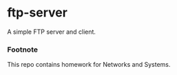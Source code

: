 # ftp-server
A simple FTP server and client.


### Footnote
This repo contains homework for Networks and Systems.
